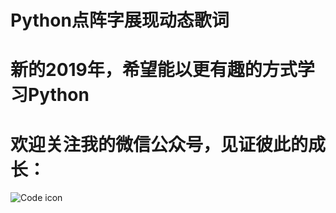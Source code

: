 # Python点阵字展现动态歌词
# 新的2019年，希望能以更有趣的方式学习Python
# 欢迎关注我的微信公众号，见证彼此的成长：
![Code icon](http://m.qpic.cn/psb?/V12OyJnB3cG1wj/.UwCGX9yzOaqJ*7yxJ0Z9larZsy7bzhmVKv6jpy7An8!/b/dPIAAAAAAAAA&bo=AgECAQAAAAARFyA!&rf=viewer_4)
